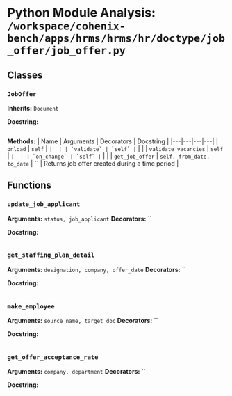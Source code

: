 # Python Module Analysis: `/workspace/cohenix-bench/apps/hrms/hrms/hr/doctype/job_offer/job_offer.py`

## Classes

### `JobOffer`
**Inherits:** `Document`


**Docstring:**
```

```

**Methods:**
| Name | Arguments | Decorators | Docstring |
|---|---|---|---|
| `onload` | `self` | `` |  |
| `validate` | `self` | `` |  |
| `validate_vacancies` | `self` | `` |  |
| `on_change` | `self` | `` |  |
| `get_job_offer` | `self, from_date, to_date` | `` | Returns job offer created during a time period |





## Functions

### `update_job_applicant`
**Arguments:** `status, job_applicant`
**Decorators:** ``

**Docstring:**
```

```
### `get_staffing_plan_detail`
**Arguments:** `designation, company, offer_date`
**Decorators:** ``

**Docstring:**
```

```
### `make_employee`
**Arguments:** `source_name, target_doc`
**Decorators:** ``

**Docstring:**
```

```
### `get_offer_acceptance_rate`
**Arguments:** `company, department`
**Decorators:** ``

**Docstring:**
```

```

